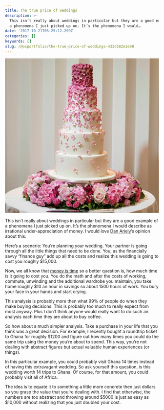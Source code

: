 ```yaml
---
title: The true price of weddings
description: >-
  This isn’t really about weddings in particular but they are a good example of
  a phenomena I just picked up on. It’s the phenomena I would…
date: '2017-10-21T05:25:12.299Z'
categories: []
keywords: []
slug: /@osportfolio/the-true-price-of-weddings-433d582e1e98
---
```


![](img/1__aah6Dvz5qX4__0KskroWBkw.jpeg)

This isn’t really about weddings in particular but they are a good example of a phenomena I just picked up on. It’s the phenomena I would describe as irrational under-appreciation of money. I would love [Dan Ariely](http://danariely.com/)’s opinion about this.

Here’s a scenerio: You’re planning your wedding. Your partner is going through all the little things that need to be done. You, as the financially savvy “finance guy” add up all the costs and realize this wedding is going to cost you roughly $15,000.

Now, we all know that [money is time](https://medium.com/@osportfolio/am-i-chasing-money-a59a1b636cb1) so a better question is, how much time is it going to cost you. You do the math and after the costs of working, commute, unwinding and the additional wardrobe you maintain, you take home roughly $10 an hour in savings so about 1500 hours of work. You bury your face in your hands and start crying.

This analysis is probably more then what 99% of people do when they make buying decisions. This is probably too much to really expect from most anyway. Plus I don’t think anyone would really want to do such an analysis each time they are about to buy coffee.

So how about a much simpler analysis. Take a purchase in your life that you think was a great decision. For example, I recently bought a roundtrip ticket to Ghana for roughly $1200 and figure out how many times you could do the same trip using the money you’re about to spend. This way, you’re not dealing with abstract figures but actual valuable human experiences (or things).

In this particular example, you could probably visit Ghana 14 times instead of having this extravagant wedding. So ask yourself this question, is this wedding worth 14 trips to Ghana. Of course, for that amount, you could probably visit all of Africa.

The idea is to equate it to something a little more concrete then just dollars so you grasp the value that you’re dealing with. I find that otherwise, the numbers are too abstract and throwing around $5000 is just as easy as $10,000 without realizing that you just doubled your cost.